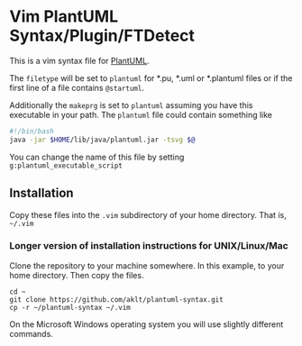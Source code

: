 # Vim PlantUML Syntax/Plugin/FTDetect

This is a vim syntax file for [PlantUML](http://plantuml.com).

The `filetype` will be set to `plantuml` for *.pu, *.uml or *.plantuml files or if the
first line of a file contains `@startuml`.

Additionally the `makeprg` is set to `plantuml` assuming you have this
executable in your path.  The `plantuml` file could contain something like

````sh
#!/bin/bash
java -jar $HOME/lib/java/plantuml.jar -tsvg $@
````

You can change the name of this file by setting `g:plantuml_executable_script`

## Installation
Copy these files into the `.vim` subdirectory of your home directory.  That is, `~/.vim`

### Longer version of installation instructions for UNIX/Linux/Mac
Clone the repository to your machine somewhere. In this example, to your home directory.
Then copy the files.
```
cd ~
git clone https://github.com/aklt/plantuml-syntax.git
cp -r ~/plantuml-syntax ~/.vim
```
On the Microsoft Windows operating system you will use slightly different commands.
